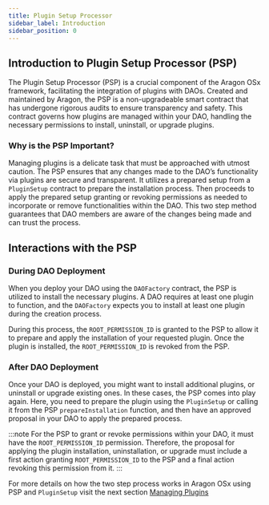 ```yaml
---
title: Plugin Setup Processor
sidebar_label: Introduction
sidebar_position: 0
---
```


## Introduction to Plugin Setup Processor (PSP)

The Plugin Setup Processor (PSP) is a crucial component of the Aragon OSx framework, facilitating the integration of plugins with DAOs. Created and maintained by Aragon, the PSP is a non-upgradeable smart contract that has undergone rigorous audits to ensure transparency and safety. This contract governs how plugins are managed within your DAO, handling the necessary permissions to install, uninstall, or upgrade plugins.

### Why is the PSP Important?

Managing plugins is a delicate task that must be approached with utmost caution. The PSP ensures that any changes made to the DAO’s functionality via plugins are secure and transparent. It utilizes a prepared setup from a `PluginSetup` contract to prepare the installation process. Then proceeds to apply the prepared setup granting or revoking permissions as needed to incorporate or remove functionalities within the DAO.
This two step method guarantees that DAO members are aware of the changes being made and can trust the process.

## Interactions with the PSP

### During DAO Deployment

When you deploy your DAO using the `DAOFactory` contract, the PSP is utilized to install the necessary plugins. A DAO requires at least one plugin to function, and the `DAOFactory` expects you to install at least one plugin during the creation process.

During this process, the `ROOT_PERMISSION_ID` is granted to the PSP to allow it to prepare and apply the installation of your requested plugin. Once the plugin is installed, the `ROOT_PERMISSION_ID` is revoked from the PSP.

### After DAO Deployment

Once your DAO is deployed, you might want to install additional plugins, or uninstall or upgrade existing ones. In these cases, the PSP comes into play again. Here, you need to prepare the plugin using the `PluginSetup` or calling it from the PSP `prepareInstallation` function, and then have an approved proposal in your DAO to apply the prepared process.

:::note
For the PSP to grant or revoke permissions within your DAO, it must have the `ROOT_PERMISSION_ID` permission. Therefore, the proposal for applying the plugin installation, uninstallation, or upgrade must include a first action granting `ROOT_PERMISSION_ID` to the PSP and a final action revoking this permission from it.
:::

For more details on how the two step process works in Aragon OSx using PSP and `PluginSetup` visit the next section [Managing Plugins](./managing-plugins.md)
